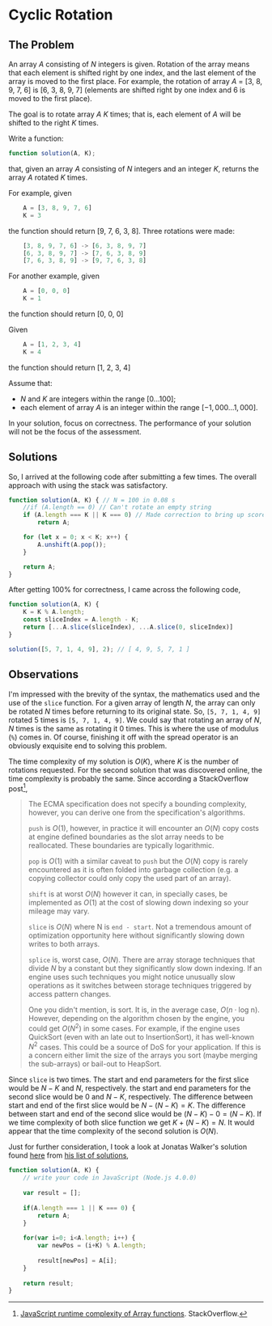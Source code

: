 # Cyclic Rotation

## The Problem

An array $A$ consisting of $N$ integers is given. Rotation of the array means that each element is shifted right by one index, and the last element of the array is moved to the first place. For example, the rotation of array $A$ = [3, 8, 9, 7, 6] is [6, 3, 8, 9, 7] (elements are shifted right by one index and 6 is moved to the first place).

The goal is to rotate array $A$ $K$ times; that is, each element of $A$ will be shifted to the right $K$ times.

Write a function:

```js
function solution(A, K);
```

that, given an array $A$ consisting of $N$ integers and an integer $K$, returns the array $A$ rotated $K$ times.

For example, given

```js
    A = [3, 8, 9, 7, 6]
    K = 3
```

the function should return [9, 7, 6, 3, 8]. Three rotations were made:

```js
    [3, 8, 9, 7, 6] -> [6, 3, 8, 9, 7]
    [6, 3, 8, 9, 7] -> [7, 6, 3, 8, 9]
    [7, 6, 3, 8, 9] -> [9, 7, 6, 3, 8]
```

For another example, given

```js
    A = [0, 0, 0]
    K = 1
```

the function should return [0, 0, 0]

Given

```js
    A = [1, 2, 3, 4]
    K = 4
```

the function should return [1, 2, 3, 4]

Assume that:

- $N$ and $K$ are integers within the range $[0 ... 100]$;
- each element of array $A$ is an integer within the range $[−1,000 ... 1,000]$.

In your solution, focus on correctness. The performance of your solution will not be the focus of the assessment.

## Solutions

So, I arrived at the following code after submitting a few times. The overall approach with using the stack was satisfactory.

```js
function solution(A, K) { // N = 100 in 0.08 s
    //if (A.length == 0) // Can't rotate an empty string
    if (A.length === K || K === 0) // Made correction to bring up score from 87% to 100%
        return A;

    for (let x = 0; x < K; x++) {
        A.unshift(A.pop());
    }

    return A;
}
```

After getting 100% for correctness, I came across the following code,

```js
function solution(A, K) {
    K = K % A.length;
    const sliceIndex = A.length - K;
    return [...A.slice(sliceIndex), ...A.slice(0, sliceIndex)]
}

solution([5, 7, 1, 4, 9], 2); // [ 4, 9, 5, 7, 1 ]
```

## Observations

I'm impressed with the brevity of the syntax, the mathematics used and the use of the `slice` function. For a given array of length $N$, the array can only be rotated $N$ times before returning to its original state. So, `[5, 7, 1, 4, 9]` rotated 5 times is `[5, 7, 1, 4, 9]`. We could say that rotating an array of $N$, $N$ times is the same as rotating it 0 times. This is where the use of modulus (`%`) comes in. Of course, finishing it off with the spread operator is an obviously exquisite end to solving this problem.

The time complexity of my solution is $O(K)$, where $K$ is the number of rotations requested. For the second solution that was discovered online, the time complexity is probably the same. Since according a StackOverflow post[^1],

> The ECMA specification does not specify a bounding complexity, however, you can derive one from the specification's algorithms.
>
> `push` is $O(1)$, however, in practice it will encounter an $O(N)$ copy costs at engine defined boundaries as the slot array needs to be reallocated. These boundaries are typically logarithmic.
>
> `pop` is $O(1)$ with a similar caveat to `push` but the $O(N)$ copy is rarely encountered as it is often folded into garbage collection (e.g. a copying collector could only copy the used part of an array).
>
> `shift` is at worst $O(N)$ however it can, in specially cases, be implemented as $O(1)$ at the cost of slowing down indexing so your mileage may vary.
>
> `slice` is $O(N)$ where N is `end - start`. Not a tremendous amount of optimization opportunity here without significantly slowing down writes to both arrays.
> 
> `splice` is, worst case, $O(N)$. There are array storage techniques that divide $N$ by a constant but they significantly slow down indexing. If an engine uses such techniques you might notice unusually slow operations as it switches between storage techniques triggered by access pattern changes.
>
> One you didn't mention, is sort. It is, in the average case, $O(n \cdot \text{log n})$. However, depending on the algorithm chosen by the engine, you could get $O(N^2)$ in some cases. For example, if the engine uses QuickSort (even with an late out to InsertionSort), it has well-known $N^2$ cases. This could be a source of DoS for your application. If this is a concern either limit the size of the arrays you sort (maybe merging the sub-arrays) or bail-out to HeapSort.

Since `slice` is two times. The start and end parameters for the first slice would be $N - K$ and $N$, respectively. the start and end parameters for the second slice would be $0$ and $N - K$, respectively. The difference between start and end of the first slice would be $N - (N - K) = K$. The difference between start and end of the second slice would be $(N - K) - 0 = (N - K)$. If we time complexity of both slice function we get $K + (N - K) = N$. It would appear that the time complexity of the second solution is $O(N)$.

Just for further consideration, I took a look at Jonatas Walker's solution found [here](https://app.codility.com/demo/results/trainingSH2W5R-RP5/) from [his list of solutions](https://gist.github.com/jonataswalker/08187f5457fac4af1e86cf8c86647e23),

```js
function solution(A, K) {
    // write your code in JavaScript (Node.js 4.0.0)
    
    var result = [];
    
    if(A.length === 1 || K === 0) {
        return A;
    }
    
    for(var i=0; i<A.length; i++) {
        var newPos = (i+K) % A.length;
        
        result[newPos] = A[i];
    }
    
    return result;
}
```

[^1]: [JavaScript runtime complexity of Array functions](https://stackoverflow.com/questions/22614237/javascript-runtime-complexity-of-array-functions). StackOverflow.